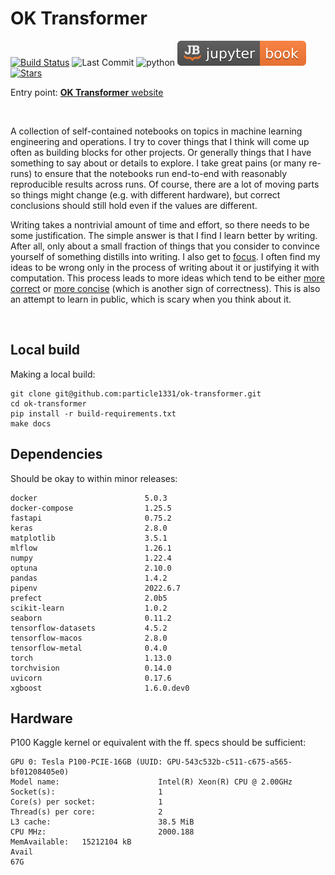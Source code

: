 # OK Transformer

[![Build Status](https://img.shields.io/endpoint.svg?url=https%3A%2F%2Factions-badge.atrox.dev%2Fparticle1331%2Fok-transformer%2Fbadge%3Fref%3Dmaster&label=build&logo=none)](https://actions-badge.atrox.dev/particle1331/ok-transformer/goto?ref=master)
![Last Commit](https://img.shields.io/github/last-commit/particle1331/ok-transformer/master)
![python](https://img.shields.io/github/pipenv/locked/python-version/particle1331/ok-transformer)
![jupyter-book](https://github.com/executablebooks/jupyter-book/raw/master/docs/images/badge.svg)
[![Stars](https://img.shields.io/github/stars/particle1331/ok-transformer?style=social)](https://github.com/particle1331/ok-transformer) 

Entry point: [**OK Transformer** website](https://particle1331.github.io/ok-transformer/intro.html)

<br>

A collection of self-contained notebooks on topics in machine 
learning engineering and operations. I try to cover things that 
I think will come up often as building blocks for other projects. 
Or generally things that I have something to say about or details 
to explore. I take great pains (or many re-runs) to ensure that 
the notebooks run end-to-end with reasonably reproducible results 
across runs. Of course, there are a lot of moving parts so things 
might change (e.g. with different hardware), but correct conclusions 
should still hold even if the values are different. 

Writing takes a nontrivial amount of time and effort, so there 
needs to be some justification. The simple answer is that I find I 
learn better by writing. After all, only about a small fraction of 
things that you consider to convince yourself of something distills 
into writing. 
I also get to [focus](https://en.wikipedia.org/wiki/Attention_economy). 
I often find my ideas to be wrong only in the process of writing about 
it or justifying it with computation. This process leads to more ideas 
which tend to be either 
[more correct](http://www.paulgraham.com/words.html) or 
[more concise](http://www.paulgraham.com/writing44.html) 
(which is another sign of correctness). 
This is also an attempt to learn in public, which is scary when 
you think about it.

<br>

## Local build

Making a local build:

```
git clone git@github.com:particle1331/ok-transformer.git
cd ok-transformer
pip install -r build-requirements.txt
make docs
```

## Dependencies

Should be okay to within minor releases:

```text
docker                        5.0.3
docker-compose                1.25.5
fastapi                       0.75.2
keras                         2.8.0
matplotlib                    3.5.1
mlflow                        1.26.1
numpy                         1.22.4
optuna                        2.10.0
pandas                        1.4.2
pipenv                        2022.6.7
prefect                       2.0b5
scikit-learn                  1.0.2
seaborn                       0.11.2
tensorflow-datasets           4.5.2
tensorflow-macos              2.8.0
tensorflow-metal              0.4.0
torch                         1.13.0
torchvision                   0.14.0
uvicorn                       0.17.6
xgboost                       1.6.0.dev0
```

## Hardware

P100 Kaggle kernel or equivalent with the ff. specs should be sufficient:

```
GPU 0: Tesla P100-PCIE-16GB (UUID: GPU-543c532b-c511-c675-a565-bf01208405e0)
Model name:                      Intel(R) Xeon(R) CPU @ 2.00GHz
Socket(s):                       1
Core(s) per socket:              1
Thread(s) per core:              2
L3 cache:                        38.5 MiB
CPU MHz:                         2000.188
MemAvailable:   15212104 kB
Avail
67G
```

